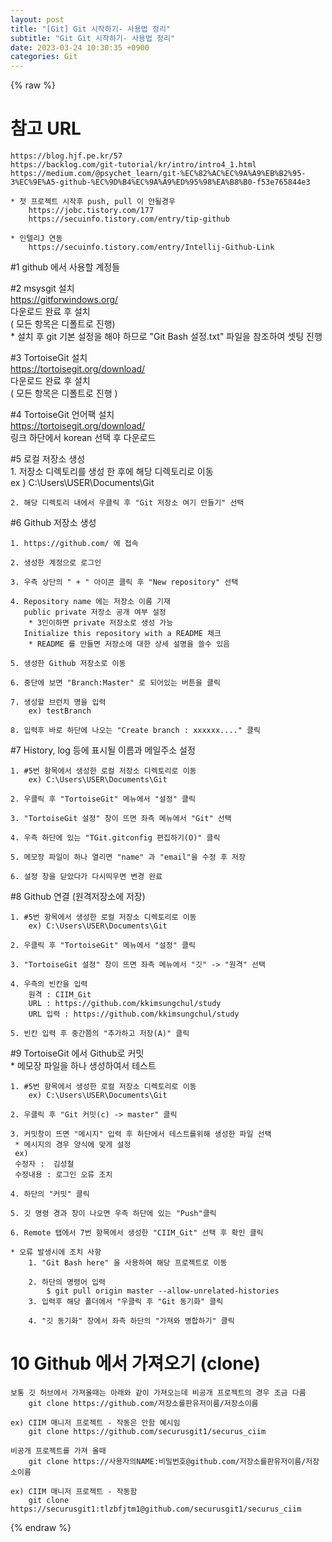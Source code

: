 ```yaml
---  
layout: post  
title: "[Git] Git 시작하기- 사용법 정리"  
subtitle: "Git Git 시작하기- 사용법 정리"  
date: 2023-03-24 10:30:35 +0900  
categories: Git  
---  
```

{% raw %}  
# 참고 URL  
	https://blog.hjf.pe.kr/57  
	https://backlog.com/git-tutorial/kr/intro/intro4_1.html  
	https://medium.com/@psychet_learn/git-%EC%82%AC%EC%9A%A9%EB%B2%95-3%EC%9E%A5-github-%EC%9D%B4%EC%9A%A9%ED%95%98%EA%B8%B0-f53e765844e3  
  
	* 첫 프로젝트 시작후 push, pull 이 안될경우  
		https://jobc.tistory.com/177  
		https://secuinfo.tistory.com/entry/tip-github  
  
	* 인텔리J 연동  
		https://secuinfo.tistory.com/entry/Intellij-Github-Link  
  
#1 github 에서 사용할 계정들  
  
#2 msysgit 설치  
	https://gitforwindows.org/  
	다운로드 완료 후 설치  
	( 모든 항목은 디폴트로 진행)  
	* 설치 후 git 기본 설정을 해야 하므로 "Git Bash 설정.txt" 파일을 참조하여 셋팅 진행  
  
#3 TortoiseGit 설치  
	https://tortoisegit.org/download/  
	다운로드 완료 후 설치  
	( 모든 항목은 디폴트로 진행 )  
  
#4 TortoiseGit 언어팩 설치  
	https://tortoisegit.org/download/  
	링크 하단에서 korean 선택 후 다운로드  
  
#5 로컬 저장소 생성  
	1. 저장소 디렉토리를 생성 한 후에 해당 디렉토리로 이동  
		ex )  C:\Users\USER\Documents\Git  
  
	2. 해당 디렉토리 내에서 우클릭 후 "Git 저장소 여기 만들기" 선택  
  
#6 Github 저장소 생성  
  
	1. https://github.com/ 에 접속  
  
	2. 생성한 계정으로 로그인  
  
	3. 우측 상단의 " + " 아이콘 클릭 후 "New repository" 선택  
  
	4. Repository name 에는 저장소 이름 기재  
	   public private 저장소 공개 여부 설정  
		* 3인이하면 private 저장소로 생성 가능  
	   Initialize this repository with a README 체크  
		* README 를 만들면 저장소에 대한 상세 설명을 쓸수 있음  
  
	5. 생성한 Github 저장소로 이동  
  
	6. 중단에 보면 "Branch:Master" 로 되어있는 버튼을 클릭  
  
	7. 생성할 브런치 명을 입력  
		ex) testBranch  
  
	8. 입력후 바로 하단에 나오는 "Create branch : xxxxxx...." 클릭  
  
#7 History, log 등에 표시될 이름과 메일주소 설정  
  
	1. #5번 항목에서 생성한 로컬 저장소 디렉토리로 이동  
		ex) C:\Users\USER\Documents\Git  
  
	2. 우클릭 후 "TortoiseGit" 메뉴에서 "설정" 클릭  
  
	3. "TortoiseGit 설정" 창이 뜨면 좌측 메뉴에서 "Git" 선택  
  
	4. 우측 하단에 있는 "TGit.gitconfig 편집하기(O)" 클릭  
  
	5. 메모장 파일이 하나 열리면 "name" 과 "email"을 수정 후 저장  
  
	6. 설정 창을 닫았다가 다시띄우면 변경 완료  
  
#8 Github 연결 (원격저장소에 저장)  
  
	1. #5번 항목에서 생성한 로컬 저장소 디렉토리로 이동  
		ex) C:\Users\USER\Documents\Git  
  
	2. 우클릭 후 "TortoiseGit" 메뉴에서 "설정" 클릭  
  
	3. "TortoiseGit 설정" 창이 뜨면 좌측 메뉴에서 "깃" -> "원격" 선택  
  
	4. 우측의 빈칸을 입력  
		원격 : CIIM_Git  
		URL : https://github.com/kkimsungchul/study  
		URL 입력 : https://github.com/kkimsungchul/study  
  
	5. 빈칸 입력 후 중간쯤의 "추가하고 저장(A)" 클릭  
  
#9 TortoiseGit 에서 Github로 커밋  
	* 메모장 파일을 하나 생성하여서 테스트  
  
	1. #5번 항목에서 생성한 로컬 저장소 디렉토리로 이동  
		ex) C:\Users\USER\Documents\Git  
  
	2. 우클릭 후 "Git 커밋(c) -> master" 클릭  
  
	3. 커밋창이 뜨면 "메시지" 입력 후 하단에서 테스트를위해 생성한 파일 선택  
	 * 메시지의 경우 양식에 맞게 설정  
	 ex)  
	 수정자 :  김성철  
	 수정내용 : 로그인 오류 조치  
  
	4. 하단의 "커밋" 클릭  
  
	5. 깃 명령 경과 창이 나오면 우측 하단에 있는 "Push"클릭  
  
	6. Remote 탭에서 7번 항목에서 생성한 "CIIM_Git" 선택 후 확인 클릭  
  
	* 오류 발생시에 조치 사항  
		1. "Git Bash here" 을 사용하여 해당 프로젝트로 이동  
  
		2. 하단의 명령어 입력  
			$ git pull origin master --allow-unrelated-histories  
		3. 입력후 해당 폴더에서 "우클릭 후 "Git 동기화" 클릭  
  
		4. "깃 동기화" 창에서 좌측 하단의 "가져와 병합하기" 클릭  
  
# 10 Github 에서 가져오기 (clone)  
  
	보통 깃 허브에서 가져올때는 아래와 같이 가져오는데 비공개 프로젝트의 경우 조금 다름  
		git clone https://github.com/저장소를판유저이름/저장소이름  
  
	ex) CIIM 매니저 프로젝트 - 작동은 안함 예시임  
		git clone https://github.com/securusgit1/securus_ciim  
  
	비공개 프로젝트를 가져 올때  
		git clone https://사용자의NAME:비밀번호@github.com/저장소를판유저이름/저장소이름  
  
	ex) CIIM 매니저 프로젝트 - 작동함  
		git clone https://securusgit1:tlzbfjtm1@github.com/securusgit1/securus_ciim  
  
{% endraw %}